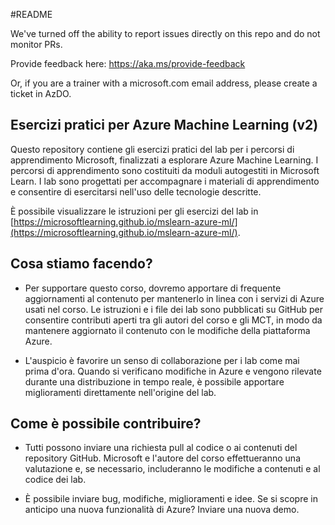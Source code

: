 #README

We've turned off the ability to report issues directly on this repo and do not monitor PRs.

Provide feedback here: https://aka.ms/provide-feedback

Or, if you are a trainer with a microsoft.com email address, please create a ticket in AzDO.

## Esercizi pratici per Azure Machine Learning (v2)

Questo repository contiene gli esercizi pratici del lab per i percorsi di apprendimento Microsoft, finalizzati a esplorare Azure Machine Learning. I percorsi di apprendimento sono costituiti da moduli autogestiti in Microsoft Learn. I lab sono progettati per accompagnare i materiali di apprendimento e consentire di esercitarsi nell'uso delle tecnologie descritte.

È possibile visualizzare le istruzioni per gli esercizi del lab in [https://microsoftlearning.github.io/mslearn-azure-ml/](https://microsoftlearning.github.io/mslearn-azure-ml/).

## Cosa stiamo facendo?

- Per supportare questo corso, dovremo apportare di frequente aggiornamenti al contenuto per mantenerlo in linea con i servizi di Azure usati nel corso.  Le istruzioni e i file dei lab sono pubblicati su GitHub per consentire contributi aperti tra gli autori del corso e gli MCT, in modo da mantenere aggiornato il contenuto con le modifiche della piattaforma Azure.

- L'auspicio è favorire un senso di collaborazione per i lab come mai prima d'ora. Quando si verificano modifiche in Azure e vengono rilevate durante una distribuzione in tempo reale, è possibile apportare miglioramenti direttamente nell'origine del lab. 

## Come è possibile contribuire?

- Tutti possono inviare una richiesta pull al codice o ai contenuti del repository GitHub. Microsoft e l'autore del corso effettueranno una valutazione e, se necessario, includeranno le modifiche a contenuti e al codice dei lab.

- È possibile inviare bug, modifiche, miglioramenti e idee.  Se si scopre in anticipo una nuova funzionalità di Azure?  Inviare una nuova demo.
